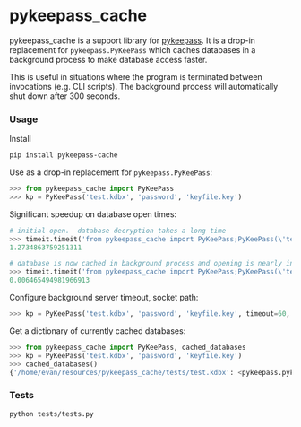 # pykeepass_cache

pykeepass_cache is a support library for [pykeepass](http://github.com/pschmitt/pykeepass).  It is a drop-in replacement for `pykeepass.PyKeePass` which caches databases in a background process to make database access faster.

This is useful in situations where the program is terminated between invocations (e.g. CLI scripts).  The background process will automatically shut down after 300 seconds.

### Usage

Install

``` bash
pip install pykeepass-cache
```

Use as a drop-in replacement for `pykeepass.PyKeePass`:

``` python
>>> from pykeepass_cache import PyKeePass
>>> kp = PyKeePass('test.kdbx', 'password', 'keyfile.key')
```

Significant speedup on database open times:

``` python
# initial open.  database decryption takes a long time
>>> timeit.timeit('from pykeepass_cache import PyKeePass;PyKeePass(\'test3.kdbx\', \'password\', \'test3.key\')', number=1)
1.2734863759251311

# database is now cached in background process and opening is nearly instantaneous
>>> timeit.timeit('from pykeepass_cache import PyKeePass;PyKeePass(\'test3.kdbx\', \'password\', \'test3.key\')', number=1)
0.006465494981966913
```

Configure background server timeout, socket path:

``` python
>>> kp = PyKeePass('test.kdbx', 'password', 'keyfile.key', timeout=60, socket_path='/tmp/pykeepass.sock)
```

Get a dictionary of currently cached databases:

``` python
>>> from pykeepass_cache import PyKeePass, cached_databases
>>> kp = PyKeePass('test.kdbx', 'password', 'keyfile.key')
>>> cached_databases()
{'/home/evan/resources/pykeepass_cache/tests/test.kdbx': <pykeepass.pykeepass.PyKeePass object at 0x7f4b85678dd8>}
```

### Tests

`python tests/tests.py`
